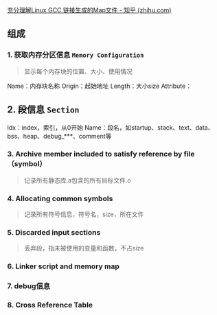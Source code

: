 [充分理解Linux GCC 链接生成的Map文件 - 知乎 (zhihu.com)](https://zhuanlan.zhihu.com/p/502051758)

## 组成

### 1. 获取内存分区信息 `Memory Configuration`

> 显示每个内存块的位置、大小、使用情况

Name：内存块名称
Origin：起始地址
Length：大小size
Attribute：

## 2. 段信息 `Section`

Idx：index，索引，从0开始
Name：段名，如startup、stack、text、data、bss、heap、debug_***、comment等


### 3. Archive member included to satisfy reference by file（symbol）

> 记录所有静态库.a包含的所有目标文件.o

### 4. Allocating common symbols
> 记录所有符号信息，符号名，size，所在文件

### 5. Discarded input sections
> 丢弃段，指未被使用的变量和函数，不占size

### 6. Linker script and memory map

### 7. debug信息

### 8. Cross Reference Table
